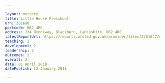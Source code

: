 ```yaml
---

layout: nursery
title: Little House Preschool
urn: 301698
postcode: BB2 4RE
address: 134 Brookway, Blackburn, Lancashire, BB2 4RE
latestReportUrl: https://reports.ofsted.gov.uk/provider/files/2751047/urn/301698.pdf
teaching: 2
development: 2
leadership: 2
outcomes: 2
overall: 2
date: 01 April 2018 
datePublish: 12 January 2018

---
```

